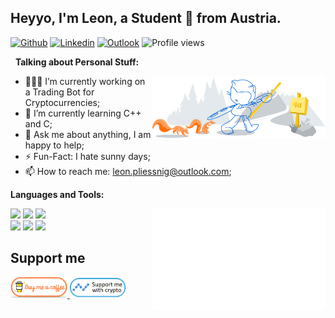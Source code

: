 ## Heyyo, I'm Leon, a Student 🚀 from Austria.

<!-- Your badges
You can use the website to generate badges: https://shields.io/
-->

[![Github](https://img.shields.io/badge/-Github-000?style=flat&logo=Github&logoColor=white)](https://github.com/GitHub-Leon)
[![Linkedin](https://img.shields.io/badge/-LinkedIn-blue?style=flat&logo=Linkedin&logoColor=white)](https://www.linkedin.com/in/leon-pließnig-8363131bb/)
[![Outlook](https://img.shields.io/badge/-Outlook-0078D4?style=flat&logo=Microsoft-Outlook&logoColor=white)](mailto:leon.pliessnig@outlook.com)
![Profile views](https://gpvc.arturio.dev/GitHub-Leon)

&nbsp;
**Talking about Personal Stuff:**

<img width="55%" align="right" alt="Github" src="https://raw.githubusercontent.com/GitHub-Leon/GitHub-Leon/master/.resources/git-header.svg" />

- 👨🏽‍💻 I’m currently working on a Trading Bot for Cryptocurrencies;
- 🌱 I’m currently learning C++ and C;
- 💬 Ask me about anything, I am happy to help;
- ⚡️ Fun-Fact: I hate sunny days;
- 📫 How to reach me: leon.pliessnig@outlook.com;


**Languages and Tools:**

<p>
  <a href="https://github.com/GitHub-Leon">
    <img width="55%" align="right" alt="Leon's github stats" src="https://raw.githubusercontent.com/GitHub-Leon/github-stats/master/generated/overview.svg" />
  </a>
  

  <code><img width="10%" src="https://www.vectorlogo.zone/logos/java/java-ar21.svg"></code>
  <code><img width="10%" src="https://www.vectorlogo.zone/logos/gradle/gradle-ar21.svg"></code>
  <code><img width="10%" src="https://www.vectorlogo.zone/logos/json/json-ar21.svg"></code>
  <br />
  <code><img width="10%" src="https://www.vectorlogo.zone/logos/python/python-ar21.svg"></code>
  <code><img width="10%" src="https://www.vectorlogo.zone/logos/postgresql/postgresql-ar21.svg"></code>
  <code><img width="10%" src="https://www.vectorlogo.zone/logos/git-scm/git-scm-ar21.svg"></code>
</p>

## Support me
<p align="left">

  <a href="https://www.buymeacoffee.com/GitHubLeon" target="_blank">
      <img width="18%" alt="Buy me a coffee" src="https://raw.githubusercontent.com/GitHub-Leon/GitHub-Leon/master/.resources/support-buy-coffee.png"/>
  </a>
   <a href="https://github.com/GitHub-Leon/GitHub-Leon/blob/master/.resources/crypto.md" target="_blank">
      <img width="18%" alt="Donate crypto" src="https://raw.githubusercontent.com/GitHub-Leon/GitHub-Leon/master/.resources/support-crypto.png"/>
  </a>
</p>
